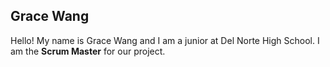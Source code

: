 ## Grace Wang

Hello! My name is Grace Wang and I am a junior at Del Norte High School. I am the **Scrum Master** for our project.